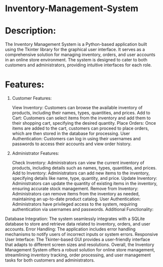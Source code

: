 # Inventory-Management-System
# Description:
The Inventory Management System is a Python-based application built using the Tkinter library for the graphical user interface. It serves as a comprehensive solution for managing inventory, orders, and user accounts in an online store environment. The system is designed to cater to both customers and administrators, providing intuitive interfaces for each role.

# Features:

1) Customer Features:

      View Inventory: Customers can browse the available inventory of products, including their names, types, quantities, and prices.
      Add to Cart: Customers can select items from the inventory and add them to their shopping cart, specifying the desired quantity.
      Place Orders: Once items are added to the cart, customers can proceed to place orders, which are then stored in the database for processing.
      User Authentication: Customers can log in using their usernames and passwords to access their accounts and view order history.

2) Administrator Features:

      Check Inventory: Administrators can view the current inventory of products, including details such as names, types, quantities, and prices.
      Add to Inventory: Administrators can add new items to the inventory, specifying details like name, type, quantity, and price.
      Update Inventory: Administrators can update the quantity of existing items in the inventory, ensuring accurate stock management.
      Remove from Inventory: Administrators can remove items from the inventory as needed, maintaining an up-to-date product catalog.
      User Authentication: Administrators have privileged access to the system, requiring authentication via usernames and passwords.
      Additional Functionality:

Database Integration: The system seamlessly integrates with a SQLite database to store and retrieve data related to inventory, orders, and user accounts.
Error Handling: The application includes error handling mechanisms to notify users of incorrect inputs or system errors.
Responsive User Interface: The Tkinter-based GUI provides a user-friendly interface that adapts to different screen sizes and resolutions.
Overall, the Inventory Management System offers a robust solution for online store management, streamlining inventory tracking, order processing, and user management tasks for both customers and administrators.
